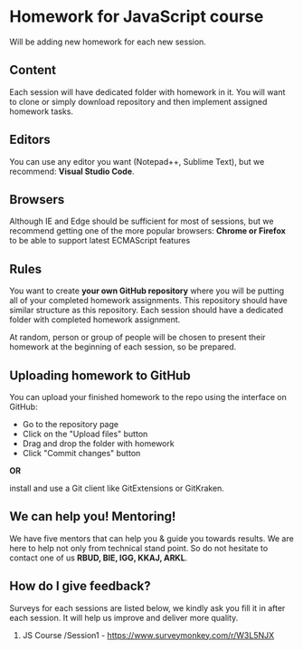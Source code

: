 # Homework for JavaScript course

Will be adding new homework for each new session.

## Content
Each session will have dedicated folder with homework in it. You will want to clone or simply download repository and then implement assigned homework tasks.

## Editors
You can use any editor you want (Notepad++, Sublime Text), but we recommend: **Visual Studio Code**.

## Browsers
Although IE and Edge should be sufficient for most of sessions, but we recommend getting one of the more popular browsers: **Chrome or Firefox** to be able to support latest ECMAScript features

## Rules
You want to create **your own GitHub repository** where you will be putting all of your completed homework assignments. This repository should have similar structure as this repository. Each session should have a dedicated folder with completed homework assignment.

At random, person or group of people will be chosen to present their homework at the beginning of each session, so be prepared.

## Uploading homework to GitHub
You can upload your finished homework to the repo using the interface on GitHub:
- Go to the repository page
- Click on the "Upload files" button
- Drag and drop the folder with homework
- Click "Commit changes" button

**OR**

  install and use a Git client like GitExtensions or GitKraken.


## We can help you! Mentoring!
We have five mentors that can help you & guide you towards results. We are here to help not only from technical stand point. So do not hesitate to contact one of us **RBUD, BIE, IGG, KKAJ, ARKL**.

## How do I give feedback?
Surveys for each sessions are listed below, we kindly ask you fill it in after each session. It will help us improve and deliver more quality.

1. JS Course /Session1 - https://www.surveymonkey.com/r/W3L5NJX
